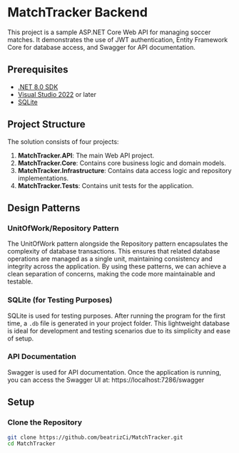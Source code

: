 # MatchTracker Backend

This project is a sample ASP.NET Core Web API for managing soccer matches. It demonstrates the use of JWT authentication, Entity Framework Core for database access, and Swagger for API documentation.

## Prerequisites

- [.NET 8.0 SDK](https://dotnet.microsoft.com/download/dotnet/8.0) 
- [Visual Studio 2022](https://visualstudio.microsoft.com/vs/) or later
- [SQLite](https://www.sqlite.org/index.html)

## Project Structure

The solution consists of four projects:

1. **MatchTracker.API**: The main Web API project.
2. **MatchTracker.Core**: Contains core business logic and domain models.
3. **MatchTracker.Infrastructure**: Contains data access logic and repository implementations.
4. **MatchTracker.Tests**: Contains unit tests for the application.

## Design Patterns

### UnitOfWork/Repository Pattern

The UnitOfWork pattern alongside the Repository pattern encapsulates the complexity of database transactions. This ensures that related database operations are managed as a single unit, maintaining consistency and integrity across the application. By using these patterns, we can achieve a clean separation of concerns, making the code more maintainable and testable.

### SQLite (for Testing Purposes)

SQLite is used for testing purposes. After running the program for the first time, a `.db` file is generated in your project folder. This lightweight database is ideal for development and testing scenarios due to its simplicity and ease of setup.

### API Documentation
Swagger is used for API documentation. Once the application is running, you can access the Swagger UI at:
https://localhost:7286/swagger
## Setup

### Clone the Repository

```sh
git clone https://github.com/beatrizCi/MatchTracker.git
cd MatchTracker
